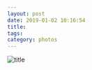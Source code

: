 ```yaml
---
layout: post
date: 2019-01-02 10:16:54
title: 
tags:
category: photos
---
```


![title](/assets/photoblog/the-cats.jpg)